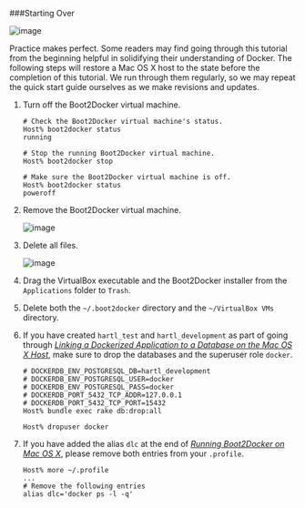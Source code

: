 ###Starting Over

![image](https://s3.amazonaws.com/learningdocker/wordpress/starting-over-mac-os-x/second-verse-same-as-the-first.jpg)

Practice makes perfect.  Some readers may find going through this tutorial from the beginning helpful in solidifying their understanding of Docker.  The following steps will restore a Mac OS X host to the state before the completion of this tutorial.  We run through them regularly, so we may repeat the quick start guide ourselves as we make revisions and updates.

1.  Turn off the Boot2Docker virtual machine.
 
    ```
    # Check the Boot2Docker virtual machine's status.
    Host% boot2docker status
    running
    
    # Stop the running Boot2Docker virtual machine.
    Host% boot2docker stop
    
    # Make sure the Boot2Docker virtual machine is off.
    Host% boot2docker status
    poweroff
    ```
    
2.  Remove the Boot2Docker virtual machine.

	![image](https://s3.amazonaws.com/learningdocker/wordpress/starting-over-mac-os-x/remove-boot2docker-virtual-machine.jpg)

3.  Delete all files.

	![image](https://s3.amazonaws.com/learningdocker/wordpress/starting-over-mac-os-x/delete-all-files.jpg)

4.	Drag the VirtualBox executable and the Boot2Docker installer from the `Applications` folder to `Trash`.

5.	Delete both the `~/.boot2docker` directory and the `~/VirtualBox VMs` directory.

6.	If you have created `hartl_test` and `hartl_development` as part of going through *[Linking a Dockerized Application to a Database on the Mac OS X Host](http://learningdocker.com/linking-dockerized-application-database-mac-os-x-host/)*, make sure to drop the databases and the superuser role `docker`.

	```
	# DOCKERDB_ENV_POSTGRESQL_DB=hartl_development
	# DOCKERDB_ENV_POSTGRESQL_USER=docker
	# DOCKERDB_ENV_POSTGRESQL_PASS=docker
	# DOCKERDB_PORT_5432_TCP_ADDR=127.0.0.1
	# DOCKERDB_PORT_5432_TCP_PORT=15432
	Host% bundle exec rake db:drop:all
	
	Host% dropuser docker
	```

7.  If you have added the alias `dlc` at the end of *[Running Boot2Docker on Mac OS X](http://learningdocker.com/running-boot2docker-mac-os-x/)*, please remove both entries from your `.profile`.

	```
	Host% more ~/.profile
	...
	# Remove the following entries
	alias dlc='docker ps -l -q'
	```
	
